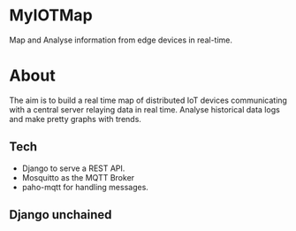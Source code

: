 # MyIOTMap

Map and Analyse information from edge devices in real-time. 

# About

The aim is to build a real time map of distributed IoT devices communicating with a central server relaying data in real time.
Analyse historical data logs and make pretty graphs with trends.

## Tech

- Django to serve a REST API.
- Mosquitto as the MQTT Broker
- paho-mqtt for handling messages.

## Django unchained

